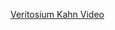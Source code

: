 <!--bl
(filemeta
    (title "Learning"))
/bl-->

[Veritosium Kahn Video](https://www.youtube.com/watch?v=eVtCO84MDj8)
